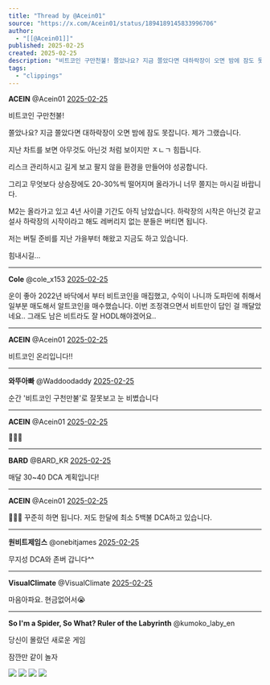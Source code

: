 ```yaml
---
title: "Thread by @Acein01"
source: "https://x.com/Acein01/status/1894189145833996706"
author:
  - "[[@Acein01]]"
published: 2025-02-25
created: 2025-02-25
description: "비트코인 구만천불! 쫄았나요? 지금 쫄았다면 대하락장이 오면 밤에 잠도 못잡니다. 제가 그랬습니다. 지난 차트를 보면 아무것도 아닌것 처럼 보이지만 ㅈㄴㄱ 힘듭니다. 리스크 관리하시고 길게 보고 팔지 않을 환경을 만들어야 성공합니다. 그리고"
tags:
  - "clippings"
---
```

**ACEIN** @Acein01 [2025-02-25](https://x.com/Acein01/status/1894189145833996706)

비트코인 구만천불!

쫄았나요? 지금 쫄았다면 대하락장이 오면 밤에 잠도 못잡니다. 제가 그랬습니다.

지난 차트를 보면 아무것도 아닌것 처럼 보이지만 ㅈㄴㄱ 힘듭니다.

리스크 관리하시고 길게 보고 팔지 않을 환경을 만들어야 성공합니다.

그리고 무엇보다 상승장에도 20-30%씩 떨어지며 올라가니 너무 쫄지는 마시길 바랍니다.

M2는 올라가고 있고 4년 사이클 기간도 아직 남았습니다. 하락장의 시작은 아닌것 같고 설사 하락장의 시작이라고 해도 레버리지 없는 분들은 버티면 됩니다.

저는 버틸 준비를 지난 가을부터 해왔고 지금도 하고 있습니다.

힘내시길...

---

**Cole** @cole\_x153 [2025-02-25](https://x.com/cole_x153/status/1894190517174636615)

운이 좋아 2022년 바닥에서 부터 비트코인을 매집했고, 수익이 나니까 도파민에 취해서 일부분 매도해서 알트코인을 매수했습니다. 이번 조정겪으면서 비트만이 답인 걸 깨달았네요.. 그래도 남은 비트라도 잘 HODL해야겠어요..

---

**ACEIN** @Acein01 [2025-02-25](https://x.com/Acein01/status/1894209241096864128)

비트코인 온리입니다!!

---

**와뚜아빠** @Waddoodaddy [2025-02-25](https://x.com/Waddoodaddy/status/1894190432172872069)

순간 '비트코인 구천만불'로 잘못보고 눈 비볐습니다

---

**ACEIN** @Acein01 [2025-02-25](https://x.com/Acein01/status/1894209294859379134)

🤣🤣🤣

---

**BARD** @BARD\_KR [2025-02-25](https://x.com/BARD_KR/status/1894200233938100247)

매달 30~40 DCA 계획입니다!

---

**ACEIN** @Acein01 [2025-02-25](https://x.com/Acein01/status/1894209244846539207)

💯💯💯 꾸준히 하면 됩니다. 저도 한달에 최소 5백불 DCA하고 있습니다.

---

**원비트제임스** @onebitjames [2025-02-25](https://x.com/onebitjames/status/1894193261159616543)

무지성 DCA와 존버 갑니다^^

---

**VisualClimate** @VisualClimate [2025-02-25](https://x.com/VisualClimate/status/1894200749451591695)

마음아파요. 현금없어서😭

---

**So I'm a Spider, So What? Ruler of the Labyrinth** @kumoko\_laby\_en

당신이 몰랐던 새로운 게임

잠깐만 같이 놀자

![](https://pbs.twimg.com/media/Gim0cQQboAA9Q6I?format=jpg&name=large) ![](https://pbs.twimg.com/media/GkHaavbaAAEc9DR?format=jpg&name=large) ![](https://pbs.twimg.com/media/GgqEmF-bAAA9BLF?format=jpg&name=large) ![](https://pbs.twimg.com/media/GgqElY7boAAhbcX?format=jpg&name=large)
